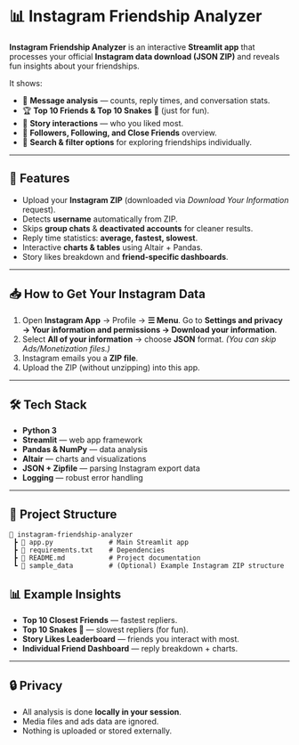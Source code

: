 # 📊 Instagram Friendship Analyzer

**Instagram Friendship Analyzer** is an interactive **Streamlit app** that processes your official **Instagram data download (JSON ZIP)** and reveals fun insights about your friendships.

It shows:

* 📨 **Message analysis** — counts, reply times, and conversation stats.
* 🏆 **Top 10 Friends & Top 10 Snakes** 🐍 (just for fun).
* 📖 **Story interactions** — who you liked most.
* 👥 **Followers, Following, and Close Friends** overview.
* 🎯 **Search & filter options** for exploring friendships individually.

---

## 🚀 Features

* Upload your **Instagram ZIP** (downloaded via *Download Your Information* request).
* Detects **username** automatically from ZIP.
* Skips **group chats** & **deactivated accounts** for cleaner results.
* Reply time statistics: **average, fastest, slowest**.
* Interactive **charts & tables** using Altair + Pandas.
* Story likes breakdown and **friend-specific dashboards**.

---

## 📥 How to Get Your Instagram Data

1. Open **Instagram App** → Profile → **☰ Menu**.
   Go to **Settings and privacy → Your information and permissions → Download your information**.
2. Select **All of your information** → choose **JSON** format.
   *(You can skip Ads/Monetization files.)*
3. Instagram emails you a **ZIP file**.
4. Upload the ZIP (without unzipping) into this app.

---

## 🛠️ Tech Stack

* **Python 3**
* **Streamlit** — web app framework
* **Pandas & NumPy** — data analysis
* **Altair** — charts and visualizations
* **JSON + Zipfile** — parsing Instagram export data
* **Logging** — robust error handling

---

## 📂 Project Structure

```
📁 instagram-friendship-analyzer
 ┣ 📄 app.py              # Main Streamlit app
 ┣ 📄 requirements.txt    # Dependencies
 ┣ 📄 README.md           # Project documentation
 ┗ 📁 sample_data         # (Optional) Example Instagram ZIP structure
```

## 📊 Example Insights

* **Top 10 Closest Friends** — fastest repliers.
* **Top 10 Snakes 🐍** — slowest repliers (for fun).
* **Story Likes Leaderboard** — friends you interact with most.
* **Individual Friend Dashboard** — reply breakdown + charts.

---

## 🔒 Privacy

* All analysis is done **locally in your session**.
* Media files and ads data are ignored.
* Nothing is uploaded or stored externally.
